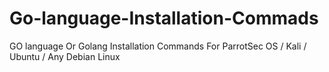 # Go-language-Installation-Commads
GO language Or Golang Installation Commands For ParrotSec OS / Kali / Ubuntu / Any Debian Linux
